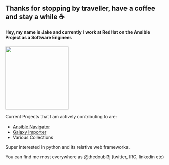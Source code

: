## Thanks for stopping by traveller, have a coffee and stay a while ☕
#### Hey, my name is Jake and currently I work at RedHat on the Ansible Project as a Software Engineer. <div id="header" align="center">
  <img src="https://media.giphy.com/media/2ipieXHiKdnqrKYpxc/giphy.gif" width="200"/>
</div>

Current Projects that I am actively contributing to are: 
- [Ansible Navigator](https://github.com/ansible/ansible-navigator)
- [Galaxy Importer](https://github.com/ansible/galaxy-importer)
- Various Collections

Super interested in python and its relative web frameworks. 

You can find me most everywhere as @thedoubl3j (twitter, IRC, linkedin etc)

<!--
**thedoubl3j/thedoubl3j** is a ✨ _special_ ✨ repository because its `README.md` (this file) appears on your GitHub profile.

Here are some ideas to get you started:

- 🔭 I’m currently working on ...
- 🌱 I’m currently learning ...
- 👯 I’m looking to collaborate on ...
- 🤔 I’m looking for help with ...
- 💬 Ask me about ...
- 📫 How to reach me: ...
- 😄 Pronouns: ...
- ⚡ Fun fact: ...
-->
